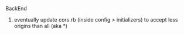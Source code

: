 BackEnd

1. eventually update cors.rb (inside config > initializers) to accept less origins than all (aka *)
